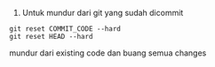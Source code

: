 1. Untuk mundur dari git yang sudah dicommit

```
git reset COMMIT_CODE --hard
git reset HEAD --hard
```

mundur dari existing code dan buang semua changes
